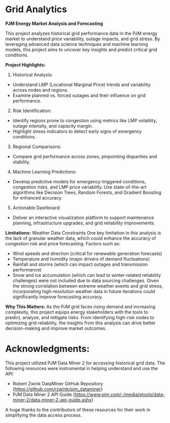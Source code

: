 # Grid Analytics

**PJM Energy Market Analysis and Forecasting**

This project analyzes historical grid performance data in the PJM energy market to understand price variability, outage impacts, and grid stress. By leveraging advanced data science techniques and machine learning models, this project aims to uncover key insights and predict critical grid conditions.


**Project Highlights:**
1. Historical Analysis:
- Understand LMP (Locational Marginal Price) trends and variability across nodes and regions.
- Examine planned vs. forced outages and their influence on grid performance.

2. Risk Identification:
- Identify regions prone to congestion using metrics like LMP volatility, outage intensity, and capacity margin.
- Highlight stress indicators to detect early signs of emergency conditions.

3. Regional Comparisons:
- Compare grid performance across zones, pinpointing disparities and stability.

4. Machine Learning Predictions:
- Develop predictive models for emergency-triggered conditions, congestion risks, and LMP price variability.
Use state-of-the-art algorithms like Decision Trees, Random Forests, and Gradient Boosting for enhanced accuracy.

5. Actionable Dashboard:
- Deliver an interactive visualization platform to support maintenance planning, infrastructure upgrades, and grid reliability improvements.

**Limitations:** Weather Data Constraints
One key limitation in this analysis is the lack of granular weather data, which could enhance the accuracy of congestion risk and price forecasting. Factors such as:
- Wind speeds and direction (critical for renewable generation forecasts)
- Temperature and humidity (major drivers of demand fluctuations)
- Rainfall and storms (which can impact outages and transmission performance)
- Snow and ice accumulation (which can lead to winter-related reliability challenges)
were not included due to data sourcing challenges. Given the strong correlation between extreme weather events and grid stress, incorporating high-resolution weather data in future iterations could significantly improve forecasting accuracy.


**Why This Matters:**
As the PJM grid faces rising demand and increasing complexity, this project equips energy stakeholders with the tools to predict, analyze, and mitigate risks. From identifying high-risk nodes to optimizing grid reliability, the insights from this analysis can drive better decision-making and improve market outcomes.

# Acknowledgments:
This project utilized PJM Data Miner 2 for accessing historical grid data. The following resources were instrumental in helping understand and use the API:

- Robert Zwink DataMiner GitHub Repository (https://github.com/rzwink/pjm_dataminer)
- PJM Data Miner 2 API Guide (https://www.pjm.com/-/media/etools/data-miner-2/data-miner-2-api-guide.ashx)

A huge thanks to the contributors of these resources for their work in simplifying the data access process.



